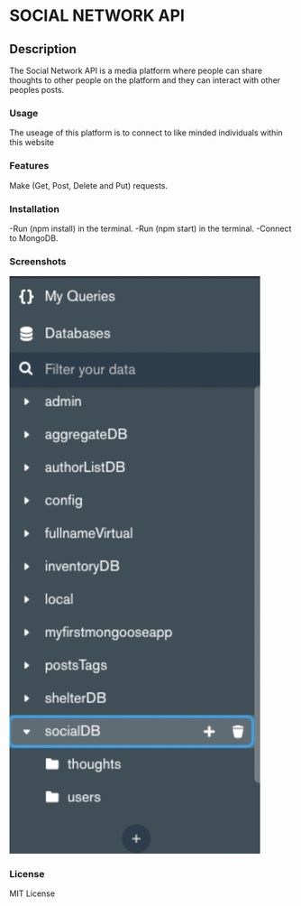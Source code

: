 # SOCIAL NETWORK API

## Description
The Social Network API is a media platform where people can share thoughts to other people on the platform and they can interact with other peoples posts.

### Usage
The useage of this platform is to connect to like minded individuals within this website

### Features
Make (Get, Post, Delete and Put) requests.

### Installation
-Run (npm install) in the terminal.
-Run (npm start) in the terminal.
-Connect to MongoDB.

### Screenshots
<img src="./Assets/mongo.png">

### License
MIT License
